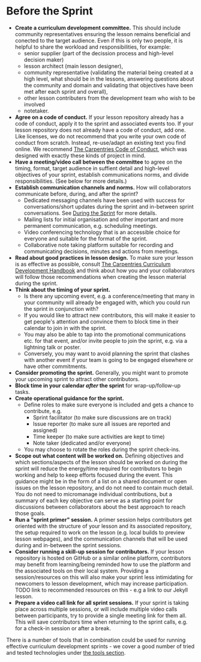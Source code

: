 # Before the Sprint

- **Create a curriculum development committee.**
  This should include community representatives ensuring the lesson remains beneficial and conected to the target audience. Even if this is only two people, it is helpful to share the workload and responsibilities, for example: 
     - senior supplier (part of the decission process and high-level decision maker)
     - lesson architect (main lesson designer), 
     - community representative (validating the material being created at a high level, what should be in the lessons, answering questions about the community and domain and validating that objectives have been met after each sprint and overall),
     - other lesson contributers from the development team who wish to be involved
     - notetaker.
- **Agree on a code of conduct.** If your lesson repository already has a code of conduct,
  apply it to the sprint and associated events too. If your lesson repository does not already have a code of conduct, add one. Like licenses, we do not recommend that you write your own code of conduct from scratch. Instead, re-use/adapt an existing text you find online. We recommend
  [The Carpentries Code of Conduct](https://docs.carpentries.org/topic_folders/policies/code-of-conduct.html), which was designed with exactly these kinds of project in mind.
- **Have a meeting/video call between the committee** to agree on the timing, format, target audience in suffient detail and high-level objectives of your sprint, establish communications norms, and divide responsibilities. (See below for more details.)
- **Establish communication channels and norms.**
  How will collaborators communicate before, during, and after the sprint?
    - Dedicated messaging channels have been used with success for conversations/short updates during the sprint and in-between sprint conversations. See [During the Sprint](/during.md) for more details. 
    - Mailing lists for initial organisation and other important and more permanent communication, e.g. scheduling meetings. 
    - Video conferencing technology that is an accessible choice for everyone and suitable for the format of the sprint.
    - Collaborative note taking platform suitable for recording and communicating decisions, minutes and actions from meetings.
- **Read about good practices in lesson design.** To make sure your lesson is as effective as possible, consult [The Carpentries Curriculum Development Handbook](https://cdh.carpentries.org)
  and think about how you and your collaborators will follow those recommendations when creating the lesson material during the sprint.
- **Think about the timing of your sprint.**
    - Is there any upcoming event, e.g. a conference/meeting that many in your community will already be engaged with, which you could run the sprint in conjunction with?
    - If you would like to attract new contributors, this will make it easier to get people's attention and convince them to block time in their calendar to join in with the sprint.
    - You may also be able to tap into the promotional communications etc. for that event, and/or invite people to join the sprint, e.g. via a lightning talk or poster.
    - Conversely, you may want to avoid planning the sprint that clashes with another event if your team is going to be engaged elsewhere or have other commitments.
- **Consider promoting the sprint.** Generally, you might want to promote your upcoming sprint to attract other contributors.
- **Block time in your calendar _after_ the sprint** for wrap-up/follow-up tasks.
- **Create operational guidance for the sprint.**
    - Define roles to make sure everyone is included and gets a chance to contribute, e.g.
        - Sprint facilitator (to make sure discussions are on track)
        - Issue reporter (to make sure all issues are reported and assigned)
        - Time keeper (to make sure activities are kept to time)
        - Note taker (dedicated and/or everyone)
    - You may choose to rotate the roles during the sprint check-ins.
- **Scope out what content will be worked on.** Defining objectives and which sections/aspects of the lesson should be worked on during the sprint will reduce the energy/time required for contributors to begin working and help to keep efforts focused during the event. This guidance might be in the form of a list on a shared document or open issues on the lesson repository, and do not need to contain much detail. You do not need to micromanage individual contributions, but a summary of each key objective can serve as a starting point for discussions between collaborators about the best approach to reach those goals.
- **Run a "sprint primer" session.** A primer session helps contributors get oriented with the structure of your lesson and its associated repository, the setup required to work on the lesson
  (e.g. local builds to preview lesson webpages), and the communication channels that will be used during and in-between the sprint sessions.
- **Consider running a skill-up session for contributors.**
  If your lesson repository is hosted on GitHub or a similar online platform, contributors may benefit from learning/being reminded how to use the platform and the associated tools on their local system. Providing a session/resources on this will also make your sprint less intimidating for newcomers to lesson development, which may increase participation.
  TODO link to recommended resources on this - e.g a link to our Jekyll lesson.
- **Prepare a video call link for all sprint sessions.** If your sprint is taking place across multiple sessions, or will include multiple video calls between participants, try to provide a single meeting link for them all. This will save contributors time when returning to the sprint calls, e.g. for a check-in session or after a break.

There is a number of tools that in combination could be used for running effective curriculum development sprints - we cover a good number of tried and tested technologies under [the tools section](tools.md).
